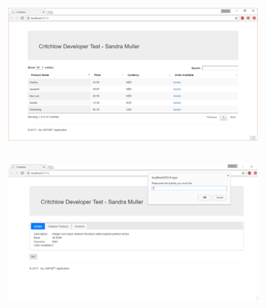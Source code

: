 <p align="center">
  <img src="https://github.com/SandraMuller/CrithchlowDevTest_SandraMuller/blob/master/Table.png"/>
</p></br>
<p align="center">
  <img src="https://github.com/SandraMuller/CrithchlowDevTest_SandraMuller/blob/master/Product.png"/>
</p></br>
